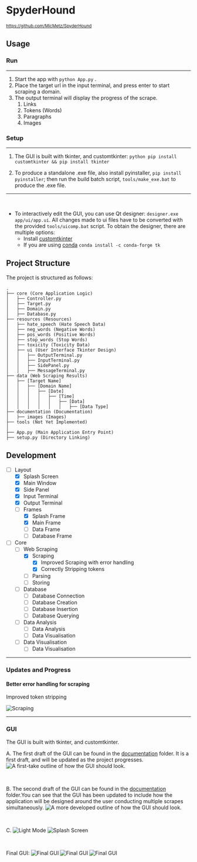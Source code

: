 # SpyderHound

 <sup> https://github.com/MicMetz/SpyderHound </sup>

## Usage

### Run

<hr>

1. Start the app with `python App.py` .
   <br>
2. Place the target url in the input terminal, and press enter to start scraping a domain.
   <br>
3. The output terminal will display the progress of the scrape.
    1. Links
    2. Tokens (Words)
    3. Paragraphs
    4. Images

### Setup

<hr>

1. The GUI is built with tkinter, and customtkinter: `python pip install customtkinter && pip install tkinter`

2. To produce a standalone .exe file, also install pyinstaller, `pip install pyinstaller`; then run the build batch script, `tools/make_exe.bat` to produce the .exe file.

<hr>
<br>

* To interactively edit the GUI, you can use Qt designer: `designer.exe app/ui/app.ui`. All changes made to ui files have to be converted with the provided `tools/uicomp.bat` script. To obtain the
  designer, there are multiple options:
    * Install [customtkinter](https://github.com/TomSchimansky/CustomTkinter)
    * If you are using [conda](https://docs.conda.io/en/latest/) `conda install -c conda-forge tk`

## Project Structure

The project is structured as follows:

```
.
├── core (Core Application Logic)
│   ├── Controller.py
│   ├── Target.py
│   ├── Domain.py
│   ├── Database.py
├── resources (Resources)
│   ├── hate_speech (Hate Speech Data)
│   ├── neg_words (Negative Words)
│   ├── pos_words (Positive Words)
│   ├── stop_words (Stop Words)
│   ├── toxicity (Toxicity Data)
│   ├── ui (User Interface Tkinter Design)
│   │   ├── OutputTerminal.py
│   │   ├── InputTerminal.py
│   │   ├── SidePanel.py
│   │   ├── MessageTerminal.py
├── data (Web Scraping Results)
│   ├── [Target Name]
│   │   ├── [Domain Name]
│   │   │   ├── [Date]
│   │   │   │   ├── [Time]
│   │   │   │   │   ├── [Data]
│   │   │   │   │   │   ├── [Data Type]
├── documentation (Documentation)
│   ├── images (Images)
├── tools (Not Yet Implemented)
│   
├── App.py (Main Application Entry Point)
├── setup.py (Directory Linking)

```

## Development

- [ ] Layout
    - [X] Splash Screen
    - [X] Main Window
    - [X] Side Panel
    - [X] Input Terminal
    - [X] Output Terminal
    - [ ] Frames
        - [X] Splash Frame
        - [X] Main Frame
        - [ ] Data Frame
        - [ ] Database Frame
- [ ] Core
    - [ ] Web Scraping
        - [X] Scraping
            - [X] Improved Scraping with error handling
            - [X] Correctly Stripping tokens
        - [ ] Parsing
        - [ ] Storing
    - [ ] Database
        - [ ] Database Connection
        - [ ] Database Creation
        - [ ] Database Insertion
        - [ ] Database Querying
    - [ ] Data Analysis
        - [ ] Data Analysis
        - [ ] Data Visualisation
    - [ ] Data Visualisation
        - [ ] Data Visualisation

<hr>

### Updates and Progress

#### Better error handling for scraping

Improved token stripping

![Scraping](public/images/ImprovedScraper.PNG "Improved Scraping")

<hr>

### GUI

The GUI is built with tkinter, and customtkinter.

A. The first draft of the GUI can be found in the [documentation](./public) folder. It is a first draft, and will be updated as the project progresses.
![A first-take outline of how the GUI should look.](public/images/Interface_First_Draft.PNG "First Draft")

<br>

B. The second draft of the GUI can be found in the [documentation](./public) folder.You can see that the GUI has been updated to include how the application will be designed around the user conducting multiple scrapes simultaneously.
![A more developed outline of how the GUI should look.](public/images/Interface_Second_Draft.PNG "Second Draft")

<br>

C.
![Light Mode](public/images/Interface_Second_Draft_Light.PNG "Light Mode")
![Splash Screen](public/images/Splash_First_Draft.PNG "Splash Screen")

<br>

Final GUI:
![Final GUI](public/images/Final_Draft_Splash.PNG "Final Splash Screen")
![Final GUI](public/images/Final_Draft_Layout.PNG "Final GUI Layout")
![Final GUI](public/images/Scrape_Results_Example.PNG "Final GUI Layout")



